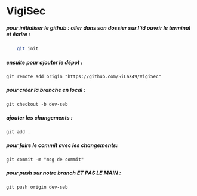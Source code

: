 # VigiSec

##### pour initialiser le github : aller dans son dossier sur l'id ouvrir le terminal et écrire :
```sh
    git init
```
##### ensuite pour ajouter le dépot :
````
git remote add origin "https://github.com/SiLaX49/VigiSec"
````
##### pour créer la branche en local :
````
git checkout -b dev-seb
````
##### ajouter les changements :
````
git add .
````
##### pour faire le commit avec les changements:
````
git commit -m "msg de commit"
````
##### pour push sur notre branch ET PAS LE MAIN :
````
git push origin dev-seb
````
